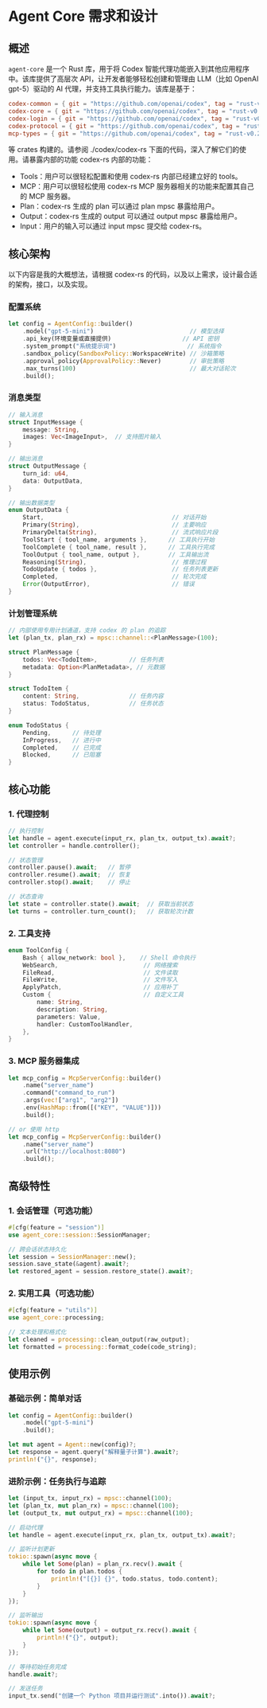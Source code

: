 # Agent Core 需求和设计

## 概述

`agent-core` 是一个 Rust 库，用于将 Codex 智能代理功能嵌入到其他应用程序中。该库提供了高层次 API，让开发者能够轻松创建和管理由 LLM（比如 OpenAI gpt-5）驱动的 AI 代理，并支持工具执行能力。该库是基于：

```toml
codex-common = { git = "https://github.com/openai/codex", tag = "rust-v0.23.0" }
codex-core = { git = "https://github.com/openai/codex", tag = "rust-v0.23.0" }
codex-login = { git = "https://github.com/openai/codex", tag = "rust-v0.23.0" }
codex-protocol = { git = "https://github.com/openai/codex", tag = "rust-v0.23.0" }
mcp-types = { git = "https://github.com/openai/codex", tag = "rust-v0.23.0" }
```

等 crates 构建的。请参阅 ./codex/codex-rs 下面的代码，深入了解它们的使用。请暴露内部的功能 codex-rs 内部的功能：

- Tools：用户可以很轻松配置和使用 codex-rs 内部已经建立好的 tools。
- MCP：用户可以很轻松使用 codex-rs MCP 服务器相关的功能来配置其自己的 MCP 服务器。
- Plan：codex-rs 生成的 plan 可以通过 plan mpsc 暴露给用户。
- Output：codex-rs 生成的 output 可以通过 output mpsc 暴露给用户。
- Input：用户的输入可以通过 input mpsc 提交给 codex-rs。

## 核心架构

以下内容是我的大概想法，请根据 codex-rs 的代码，以及以上需求，设计最合适的架构，接口，以及实现。

### 配置系统

```rust
let config = AgentConfig::builder()
    .model("gpt-5-mini")                           // 模型选择
    .api_key(环境变量或直接提供)                    // API 密钥
    .system_prompt("系统提示词")                    // 系统指令
    .sandbox_policy(SandboxPolicy::WorkspaceWrite) // 沙箱策略
    .approval_policy(ApprovalPolicy::Never)        // 审批策略
    .max_turns(100)                                // 最大对话轮次
    .build();
```

### 消息类型

```rust
// 输入消息
struct InputMessage {
    message: String,
    images: Vec<ImageInput>,  // 支持图片输入
}

// 输出消息
struct OutputMessage {
    turn_id: u64,
    data: OutputData,
}

// 输出数据类型
enum OutputData {
    Start,                                    // 对话开始
    Primary(String),                          // 主要响应
    PrimaryDelta(String),                     // 流式响应片段
    ToolStart { tool_name, arguments },      // 工具执行开始
    ToolComplete { tool_name, result },      // 工具执行完成
    ToolOutput { tool_name, output },        // 工具输出流
    Reasoning(String),                        // 推理过程
    TodoUpdate { todos },                     // 任务列表更新
    Completed,                                // 轮次完成
    Error(OutputError),                       // 错误
}
```

### 计划管理系统

```rust
// 内部使用专用计划通道，支持 codex 的 plan 的追踪
let (plan_tx, plan_rx) = mpsc::channel::<PlanMessage>(100);

struct PlanMessage {
    todos: Vec<TodoItem>,         // 任务列表
    metadata: Option<PlanMetadata>, // 元数据
}

struct TodoItem {
    content: String,              // 任务内容
    status: TodoStatus,           // 任务状态
}

enum TodoStatus {
    Pending,      // 待处理
    InProgress,   // 进行中
    Completed,    // 已完成
    Blocked,      // 已阻塞
}
```

## 核心功能

### 1. 代理控制

```rust
// 执行控制
let handle = agent.execute(input_rx, plan_tx, output_tx).await?;
let controller = handle.controller();

// 状态管理
controller.pause().await;   // 暂停
controller.resume().await;  // 恢复
controller.stop().await;    // 停止

// 状态查询
let state = controller.state().await;  // 获取当前状态
let turns = controller.turn_count();   // 获取轮次计数
```

### 2. 工具支持

```rust
enum ToolConfig {
    Bash { allow_network: bool },    // Shell 命令执行
    WebSearch,                        // 网络搜索
    FileRead,                         // 文件读取
    FileWrite,                        // 文件写入
    ApplyPatch,                       // 应用补丁
    Custom {                          // 自定义工具
        name: String,
        description: String,
        parameters: Value,
        handler: CustomToolHandler,
    },
}
```

### 3. MCP 服务器集成

```rust
let mcp_config = McpServerConfig::builder()
    .name("server_name")
    .command("command_to_run")
    .args(vec!["arg1", "arg2"])
    .env(HashMap::from([("KEY", "VALUE")]))
    .build();

// or 使用 http
let mcp_config = McpServerConfig::builder()
    .name("server_name")
    .url("http://localhost:8080")
    .build();
```

## 高级特性

### 1. 会话管理（可选功能）

```rust
#[cfg(feature = "session")]
use agent_core::session::SessionManager;

// 跨会话状态持久化
let session = SessionManager::new();
session.save_state(&agent).await?;
let restored_agent = session.restore_state().await?;
```

### 2. 实用工具（可选功能）

```rust
#[cfg(feature = "utils")]
use agent_core::processing;

// 文本处理和格式化
let cleaned = processing::clean_output(raw_output);
let formatted = processing::format_code(code_string);
```

## 使用示例

### 基础示例：简单对话

```rust
let config = AgentConfig::builder()
    .model("gpt-5-mini")
    .build();

let mut agent = Agent::new(config)?;
let response = agent.query("解释量子计算").await?;
println!("{}", response);
```

### 进阶示例：任务执行与追踪

```rust
let (input_tx, input_rx) = mpsc::channel(100);
let (plan_tx, mut plan_rx) = mpsc::channel(100);
let (output_tx, mut output_rx) = mpsc::channel(100);

// 启动代理
let handle = agent.execute(input_rx, plan_tx, output_tx).await?;

// 监听计划更新
tokio::spawn(async move {
    while let Some(plan) = plan_rx.recv().await {
        for todo in plan.todos {
            println!("[{}] {}", todo.status, todo.content);
        }
    }
});

// 监听输出
tokio::spawn(async move {
    while let Some(output) = output_rx.recv().await {
        println!("{}", output);
    }
});

// 等待初始任务完成
handle.await?;

// 发送任务
input_tx.send("创建一个 Python 项目并运行测试".into()).await?;
```
